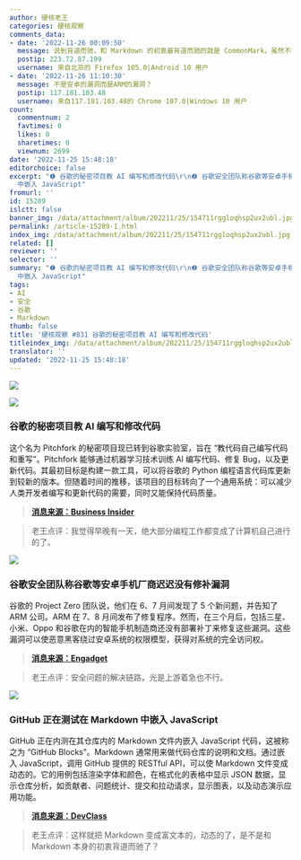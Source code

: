```yaml
---
author: 硬核老王
categories: 硬核观察
comments_data:
- date: '2022-11-26 00:09:50'
  message: 说到背道而驰，和 Markdown 的初衷最背道而驰的就是 CommonMark，虽然不能说没有价值，但对 Markdown 用于日常书写的本意是一种误读
  postip: 223.72.87.199
  username: 来自北京的 Firefox 105.0|Android 10 用户
- date: '2022-11-26 11:10:30'
  message: 不是安卓的漏洞而是ARM的漏洞？
  postip: 117.181.103.48
  username: 来自117.181.103.48的 Chrome 107.0|Windows 10 用户
count:
  commentnum: 2
  favtimes: 0
  likes: 0
  sharetimes: 0
  viewnum: 2699
date: '2022-11-25 15:48:18'
editorchoice: false
excerpt: "❶ 谷歌的秘密项目教 AI 编写和修改代码\r\n❷ 谷歌安全团队称谷歌等安卓手机厂商迟迟没有修补漏洞\r\n❸ GitHub 正在测试在 Markdown
  中嵌入 JavaScript"
fromurl: ''
id: 15289
islctt: false
banner_img: /data/attachment/album/202211/25/154711rggloqhsp2ux2ubl.jpg
permalink: /article-15289-1.html
index_img: /data/attachment/album/202211/25/154711rggloqhsp2ux2ubl.jpg
related: []
reviewer: ''
selector: ''
summary: "❶ 谷歌的秘密项目教 AI 编写和修改代码\r\n❷ 谷歌安全团队称谷歌等安卓手机厂商迟迟没有修补漏洞\r\n❸ GitHub 正在测试在 Markdown
  中嵌入 JavaScript"
tags:
- AI
- 安全
- 谷歌
- Markdown
thumb: false
title: '硬核观察 #831 谷歌的秘密项目教 AI 编写和修改代码'
titleindex_img: /data/attachment/album/202211/25/154711rggloqhsp2ux2ubl.jpg
translator: ''
updated: '2022-11-25 15:48:18'
---
```


![](/data/attachment/album/202211/25/154711rggloqhsp2ux2ubl.jpg)


![](/data/attachment/album/202211/25/154720wbcfm6pfsl9slmbd.jpg)


### 谷歌的秘密项目教 AI 编写和修改代码


这个名为 Pitchfork 的秘密项目现已转到谷歌实验室，旨在 “教代码自己编写代码和重写”。Pitchfork 能够通过机器学习技术训练 AI 编写代码、修复 Bug，以及更新代码。其最初目标是构建一款工具，可以将谷歌的 Python 编程语言代码库更新到较新的版本。但随着时间的推移，该项目的目标转向了一个通用系统：可以减少人类开发者编写和更新代码的需要，同时又能保持代码质量。



> 
> **[消息来源：Business Insider](https://www.businessinsider.com/google-ai-write-fix-code-developer-assistance-pitchfork-generative-2022-11)**
> 
> 
> 



> 
> 老王点评：我觉得早晚有一天，绝大部分编程工作都变成了计算机自己进行的了。
> 
> 
> 


![](/data/attachment/album/202211/25/154734teclxl9ufpulooor.jpg)


### 谷歌安全团队称谷歌等安卓手机厂商迟迟没有修补漏洞


谷歌的 Project Zero 团队说，他们在 6、7 月间发现了 5 个新问题，并告知了 ARM 公司。ARM 在 7、8 月间发布了修复程序。然而，在三个月后，包括三星、小米、Oppo 和谷歌在内的智能手机制造商还没有部署补丁来修复这些漏洞。这些漏洞可以使恶意黑客绕过安卓系统的权限模型，获得对系统的完全访问权。



> 
> **[消息来源：Engadget](https://www.engadget.com/best-black-friday-tv-deals-2022-144506723.html)**
> 
> 
> 



> 
> 老王点评：安全问题的解决链路，光是上游着急也不行。
> 
> 
> 


![](/data/attachment/album/202211/25/154754w9mmtt1pr1gqkzr1.jpg)


### GitHub 正在测试在 Markdown 中嵌入 JavaScript


GitHub 正在内测在其仓库内的 Markdown 文件内嵌入 JavaScript 代码，这被称之为 “GitHub Blocks”。Markdown 通常用来做代码仓库的说明和文档。通过嵌入 JavaScript，调用 GitHub 提供的 RESTful API，可以使 Markdown 文件变成动态的。它的用例包括渲染字体和颜色，在格式化的表格中显示 JSON 数据，显示仓库分析，如贡献者、问题统计、提交和拉动请求，显示图表，以及动态演示应用功能。



> 
> **[消息来源：DevClass](https://devclass.com/2022/11/24/github-blocks/)**
> 
> 
> 



> 
> 老王点评：这样就把 Markdown 变成富文本的，动态的了，是不是和 Markdown 本身的初衷背道而驰了？
> 
> 
>